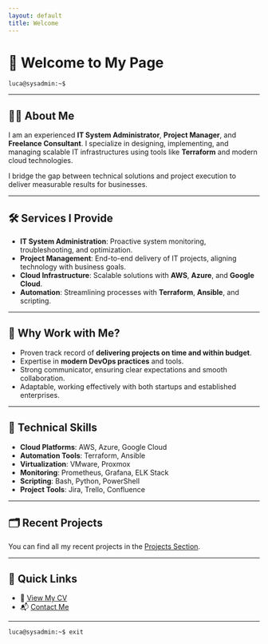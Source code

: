 ```yaml
---
layout: default
title: Welcome
---
```


# 👋 Welcome to My Page

`luca@sysadmin:~$`

---

## 🧑‍💻 About Me

I am an experienced **IT System Administrator**, **Project Manager**, and **Freelance Consultant**. I specialize in designing, implementing, and managing scalable IT infrastructures using tools like **Terraform** and modern cloud technologies.

I bridge the gap between technical solutions and project execution to deliver measurable results for businesses.

---

## 🛠️ Services I Provide

- **IT System Administration**: Proactive system monitoring, troubleshooting, and optimization.
- **Project Management**: End-to-end delivery of IT projects, aligning technology with business goals.
- **Cloud Infrastructure**: Scalable solutions with **AWS**, **Azure**, and **Google Cloud**.
- **Automation**: Streamlining processes with **Terraform**, **Ansible**, and scripting.

---

## 🤝 Why Work with Me?

- Proven track record of **delivering projects on time and within budget**.
- Expertise in **modern DevOps practices** and tools.
- Strong communicator, ensuring clear expectations and smooth collaboration.
- Adaptable, working effectively with both startups and established enterprises.

---

## 🧰 Technical Skills

- **Cloud Platforms**: AWS, Azure, Google Cloud
- **Automation Tools**: Terraform, Ansible
- **Virtualization**: VMware, Proxmox
- **Monitoring**: Prometheus, Grafana, ELK Stack
- **Scripting**: Bash, Python, PowerShell
- **Project Tools**: Jira, Trello, Confluence

---

## 🗂️ Recent Projects

You can find all my recent projects in the [Projects Section](/projects/).

---

## 🔗 Quick Links

- 📄 [View My CV](/luca_borruto.pdf)  
- 📬 [Contact Me](/contact/)  

---

`luca@sysadmin:~$ exit`